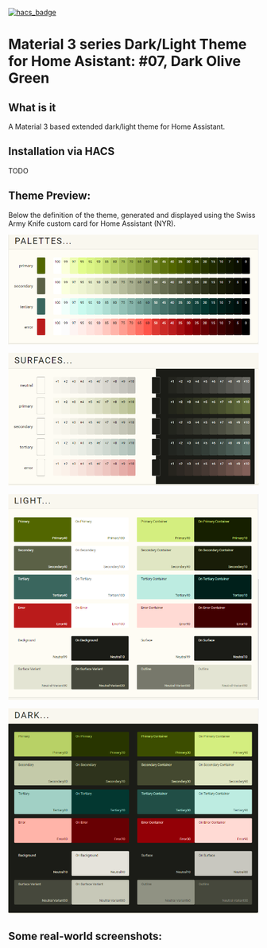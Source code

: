 [![hacs_badge](https://img.shields.io/badge/HACS-Custom-orange.svg?style=for-the-badge)](https://github.com/custom-components/hacs)

# Material 3 series Dark/Light Theme for Home Asistant: #07, Dark Olive Green

## What is it
A Material 3 based extended dark/light theme for Home Assistant.

## Installation via HACS
TODO

## Theme Preview:
Below the definition of the theme, generated and displayed using the Swiss Army Knife custom card for Home Assistant (NYR).

![m3-07-palettes](https://github.com/AmoebeLabs/ha-theme_m3-07-darkolivegreen/blob/main/screenshots/m3-07-palettes.png)

![m3-07-surfaces](https://github.com/AmoebeLabs/ha-theme_m3-07-darkolivegreen/blob/main/screenshots/m3-07-surfaces.png)

![m3-07-light](https://github.com/AmoebeLabs/ha-theme_m3-07-darkolivegreen/blob/main/screenshots/m3-07-light.png)

![m3-07-dark](https://github.com/AmoebeLabs/ha-theme_m3-07-darkolivegreen/blob/main/screenshots/m3-07-dark.png)

## Some real-world screenshots:


